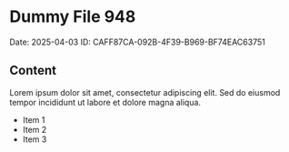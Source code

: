 # Dummy File 948

Date: 2025-04-03
ID: CAFF87CA-092B-4F39-B969-BF74EAC63751

## Content

Lorem ipsum dolor sit amet, consectetur adipiscing elit.
Sed do eiusmod tempor incididunt ut labore et dolore magna aliqua.

* Item 1
* Item 2
* Item 3
